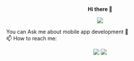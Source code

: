 <p align="center">
    <B> Hi there 👋</B>
</p>

<p align="center">
<a href="https://twitter.com/muisawe"><img src="https://img.shields.io/badge/StackOverflow-1.21k-F27F33?logo=stackoverflow"/></a>
</p>
You can  Ask me about mobile app development 💬 <br>
📫 How to reach me: <br>

<p align="center">
    <a href="https://twitter.com/muisawe"><img src="https://img.shields.io/badge/twitter-%231FA1F1?style=flat&logo=twitter&logoColor=white"/></a>
    <a href="https://www.linkedin.com/in/muisawe"><img src="https://img.shields.io/badge/linkedin-%230177B5?style=flat&logo=linkedin&logoColor=white"/></a>
  </p>
  
  
<!--
**muisawe/muisawe** is a ✨ _special_ ✨ repository because its `README.md` (this file) appears on your GitHub profile.

-- Here are some ideas to get you started:


- 🔭 I’m currently working on ...
- 🌱 I’m currently learning ...
- 👯 I’m looking to collaborate on ...
- 🤔 I’m looking for help with ...
- 
- 
- 😄 Pronouns: ...
- ⚡ Fun fact: ...
-->
